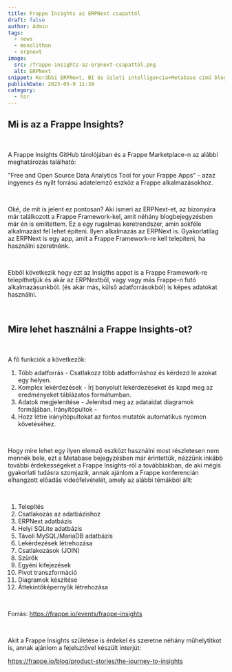 ```yaml
---
title: Frappe Insights az ERPNext csapattól
draft: false
author: Admin
tags:
  - news
  - monolithon
  - erpnext
image:
  src: /frappe-insights-az-erpnext-csapattól.png
  alt: ERPNext
snippet: Korábbi ERPNext, BI és üzleti intelligencia+Metabase című blogbejegyzésben direkt nem említettem, hogy a Frappe csapatnak is van hasonló megoldása, mert ezt a külön bejegyzést terveztem neki.
publishDate: 2023-05-9 11:39
category:
  - hír
---
```


<h2>Mi is az a Frappe Insights?</h2><p><br></p><p>A Frappe Insights GitHub tárolójában és a Frappe Marketplace-n az alábbi meghatározás található:</p><p>"Free and Open Source Data Analytics Tool for your Frappe Apps" - azaz ingyenes és nyílt forrású adatelemző eszköz a Frappe alkalmazásokhoz.</p><p><br></p><p>Oké, de mit is jelent ez pontosan? Aki ismeri az ERPNext-et, az bizonyára már találkozott a Frappe Framework-kel, amit néhány blogbejegyzésben már én is említettem. Ez a egy rugalmas keretrendszer, amin sokféle alkalmazást fel lehet építeni. Ilyen alkalmazás az ERPNext is. Gyakorlatilag az ERPNext is egy app, amit a Frappe Framework-re kell telepíteni, ha használni szeretnénk.</p><p><br></p><p>Ebből következik hogy ezt az Insigths appot is a Frappe Framework-re telepíthetjük és akár az ERPNextből, vagy vagy más Frappe-n futó alkalmazásunkból. (és akár más, külső adatforrásokból) is képes adatokat használni.</p><p><br></p><h2>Mire lehet használni a Frappe Insights-ot?</h2><p><br></p><p>A fő funkciók a következők:</p><ol><li data-list="bullet"><span class="ql-ui" contenteditable="false"></span>Több adatforrás - Csatlakozz több adatforráshoz és kérdezd le azokat egy helyen.</li><li data-list="bullet"><span class="ql-ui" contenteditable="false"></span>Komplex lekérdezések - Írj bonyolult lekérdezéseket és kapd meg az eredményeket táblázatos formátumban.</li><li data-list="bullet"><span class="ql-ui" contenteditable="false"></span>Adatok megjelenítése - Jelenítsd meg az adataidat diagramok formájában. Irányítópultok -</li><li data-list="bullet"><span class="ql-ui" contenteditable="false"></span>Hozz létre irányítópultokat az fontos mutatók automatikus nyomon követéséhez.</li></ol><p><br></p><p>Hogy mire lehet egy ilyen elemző eszközt használni most részletesen nem mennék bele, ezt a Metabase bejegyzésben már érintettük, nézzünk inkább további érdekességeket a Frappe Insights-ról a továbbiakban, de aki mégis gyakorlati tudásra szomjazik, annak ajánlom a Frappe konferencián elhangzott előadás videófelvételét, amely az alábbi témákból állt:</p><p><br></p><ol><li data-list="bullet"><span class="ql-ui" contenteditable="false"></span>Telepítés</li><li data-list="bullet"><span class="ql-ui" contenteditable="false"></span>Csatlakozás az adatbázishoz</li><li data-list="bullet"><span class="ql-ui" contenteditable="false"></span>ERPNext adatbázis</li><li data-list="bullet"><span class="ql-ui" contenteditable="false"></span>Helyi SQLite adatbázis</li><li data-list="bullet"><span class="ql-ui" contenteditable="false"></span>Távoli MySQL/MariaDB adatbázis</li><li data-list="bullet"><span class="ql-ui" contenteditable="false"></span>Lekérdezések létrehozása</li><li data-list="bullet"><span class="ql-ui" contenteditable="false"></span>Csatlakozások (JOIN)</li><li data-list="bullet"><span class="ql-ui" contenteditable="false"></span>Szűrők</li><li data-list="bullet"><span class="ql-ui" contenteditable="false"></span>Egyéni kifejezések</li><li data-list="bullet"><span class="ql-ui" contenteditable="false"></span>Pivot transzformáció</li><li data-list="bullet"><span class="ql-ui" contenteditable="false"></span>Diagramok készítése</li><li data-list="bullet"><span class="ql-ui" contenteditable="false"></span>Áttekintőképernyők létrehozása</li></ol><p><br></p><p>Forrás: <a href="https://frappe.io/events/frappe-insights" rel="noopener noreferrer">https://frappe.io/events/frappe-insights</a></p><p><br></p><p>Akit a Frappe Insights születése is érdekel és szeretne néhány műhelytitkot is, annak ajánlom a fejelsztővel készült interjút:</p><p><a href="https://frappe.io/blog/product-stories/the-journey-to-insights" rel="noopener noreferrer">https://frappe.io/blog/product-stories/the-journey-to-insights</a> </p>
